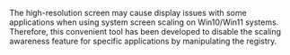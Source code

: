 The high-resolution screen may cause display issues with some applications when using system screen scaling on Win10/Win11 systems. Therefore, this convenient tool has been developed to disable the scaling awareness feature for specific applications by manipulating the registry.
